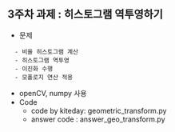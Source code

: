 ## 3주차 과제 : 히스토그램 역투영하기

* 문제
```- 히스토그램 정규화
  - 비율 히스토그램 계산
  - 히스토그램 역투영
  - 이진화 수행
  - 모폴로지 연산 적용
```
* openCV, numpy 사용
* Code
  * code by kiteday: geometric_transform.py
  * answer code : answer_geo_transform.py
